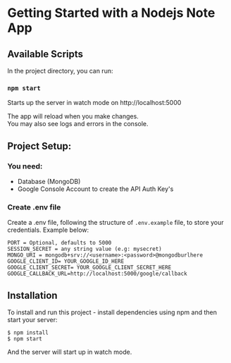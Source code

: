 # Getting Started with a Nodejs Note App

## Available Scripts

In the project directory, you can run:

### `npm start`

Starts up the server in watch mode on http://localhost:5000

The app will reload when you make changes.\
You may also see logs and errors in the console.

## Project Setup:

### You need:

- Database (MongoDB)
- Google Console Account to create the API Auth Key's

### Create .env file

Create a .env file, following the structure of `.env.example` file, to store your credentials. Example below:

```
PORT = Optional, defaults to 5000
SESSION_SECRET = any string value (e.g: mysecret)
MONGO_URI = mongodb+srv://<username>:<password>@mongodburlhere
GOOGLE_CLIENT_ID= YOUR_GOOGLE_ID_HERE
GOOGLE_CLIENT_SECRET= YOUR_GOOGLE_CLIENT_SECRET_HERE
GOOGLE_CALLBACK_URL=http://localhost:5000/google/callback
```

## Installation

To install and run this project - install dependencies using npm and then start your server:

```
$ npm install
$ npm start
```

And the server will start up in watch mode.
